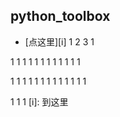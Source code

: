 ## python_toolbox

- [点这里][i]
 1
2
3
1

1
1
1
1
1
1
1
1
1
1
1
1

1
1
1
1
1
1
1
1
1
1
1
1
1

1
1
1
[i]: 到这里


 

